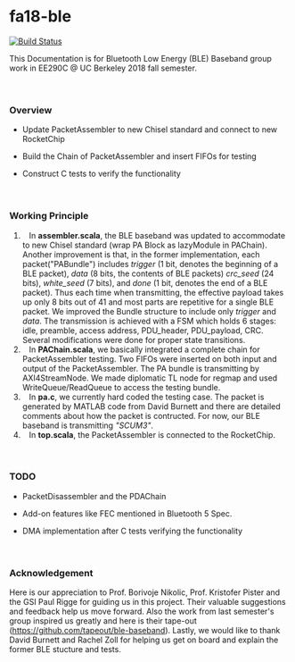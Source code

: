 # fa18-ble

[![Build Status](https://travis-ci.org/ucberkeley-ee290c/fa18-ble.svg?branch=master)](https://travis-ci.org/ucberkeley-ee290c/fa18-ble)

This Documentation is for Bluetooth Low Energy (BLE) Baseband group work in EE290C @ UC Berkeley 2018 fall semester.
<br><br><br>
### Overview
- Update PacketAssembler to new Chisel standard and connect to new RocketChip 

- Build the Chain of PacketAssembler and insert FIFOs for testing

- Construct C tests to verify the functionality
<br><br><br>

### Working Principle
1. &nbsp;&nbsp; In **assembler.scala**, the BLE baseband was updated to accommodate to new Chisel standard (wrap PA Block as lazyModule in PAChain). Another improvement is that, in the former implementation, each packet("PABundle") includes *trigger* (1 bit, denotes the beginning of a BLE packet), *data* (8 bits, the contents of BLE packets) *crc_seed* (24 bits), *white_seed* (7 bits), and *done* (1 bit, denotes the end of a BLE packet). Thus each time when transmitting, the effective payload takes up only 8 bits out of 41 and most parts are repetitive for a single BLE packet. We improved the Bundle structure to include only *trigger* and *data*. The transmission is achieved with a FSM which holds 6 stages: idle, preamble, access address, PDU_header, PDU_payload, CRC. Several modifications were done for proper state transitions.
2. &nbsp;&nbsp; In **PAChain.scala**, we basically integrated a complete chain for PacketAssembler testing. Two FIFOs were inserted on both input and output of the PacketAssembler. The PA bundle is transmitting by AXI4StreamNode. We made diplomatic TL node for regmap and used WriteQueue/ReadQueue to access the testing bundle.
3. &nbsp;&nbsp; In **pa.c**, we currently hard coded the testing case. The packet is generated by MATLAB code from David Burnett and there are detailed comments about how the packet is contructed. For now, our BLE baseband is transmitting *"SCUM3"*.
4. &nbsp;&nbsp; In **top.scala**, the PacketAssembler is connected to the RocketChip.
<br><br><br>

### TODO
- PacketDisassembler and the PDAChain

- Add-on features like FEC mentioned in Bluetooth 5 Spec.

- DMA implementation after C tests verifying the functionality
<br><br><br>


### Acknowledgement
Here is our appreciation to Prof. Borivoje Nikolic, Prof. Kristofer Pister and the GSI Paul Rigge for guiding us in this project. Their valuable suggestions and feedback help us move forward. Also the work from last semester's group inspired us greatly and here is their tape-out (https://github.com/tapeout/ble-baseband). Lastly, we would like to thank David Burnett and Rachel Zoll for helping us get on board and explain the former BLE stucture and tests.

